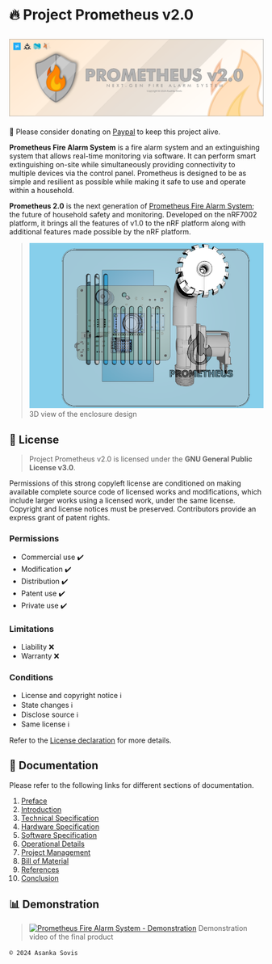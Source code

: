 # 🔥 Project Prometheus v2.0
![Poster](./Documentation/Figures/Poster.png)
---

💸 Please consider donating on [Paypal](https://www.paypal.com/donate/?hosted_button_id=4EWXTWQ9FUFLA) to keep this project alive.

**Prometheus Fire Alarm System** is a fire alarm system and an extinguishing system that allows real-time monitoring via software. It can perform smart extinguishing on-site while simultaneously providing connectivity to multiple devices via the control panel. Prometheus is designed to be as simple and resilient as possible while making it safe to use and operate within a household.

**Prometheus 2.0** is the next generation of [Prometheus Fire Alarm System](https://github.com/asankaSovis/prometheus-fire-alarm); the future of household safety and monitoring. Developed on the nRF7002 platform, it brings all the features of v1.0 to the nRF platform along with additional features made possible by the nRF platform.

> ![Assembly view](./Enclosure/Assembly_View_07.png)
> 3D view of the enclosure design

## 📜 License
> Project Prometheus v2.0 is licensed under the **GNU General Public License v3.0**.

Permissions of this strong copyleft license are conditioned on making available complete source code of licensed works and modifications, which include larger works using a licensed work, under the same license. Copyright and license notices must be preserved. Contributors provide an express grant of patent rights.

### Permissions
- Commercial use ✔️
- Modification ✔️
- Distribution ✔️
- Patent use ✔️
- Private use ✔️

### Limitations
- Liability ❌
- Warranty ❌

### Conditions
- License and copyright notice ℹ️
- State changes ℹ️
- Disclose source ℹ️
- Same license ℹ️

Refer to the [License declaration](./LICENSE) for more details.

## 💾 Documentation
Please refer to the following links for different sections of documentation.

1. [Preface](./Documentation/Preface.md)
2. [Introduction](./Documentation/Introduction.md)
3. [Technical Specification](./Documentation/Technical_Specifications.md)
4. [Hardware Specification](./Documentation/Hardware_Specifications.md)
5. [Software Specification](./Documentation/Software_Specifications.md)
6. [Operational Details](./Documentation/Operational_Details.md)
7. [Project Management](./Documentation/Project_Management.md)
8. [Bill of Material](./Documentation/Bill_of_Material.md)
9. [References](./Documentation/References.md)
10. [Conclusion](./Documentation/Conclusion.md)

## 📊 Demonstration

> [![Prometheus Fire Alarm System - Demonstration](https://user-images.githubusercontent.com/46389631/192273259-fb92e6f6-b95d-4e68-a962-5505359a668c.png)](https://youtu.be/ORGNmy9aDy0 "Prometheus Fire Alarm System - Demonstration")
> Demonstration video of the final product

`© 2024 Asanka Sovis`